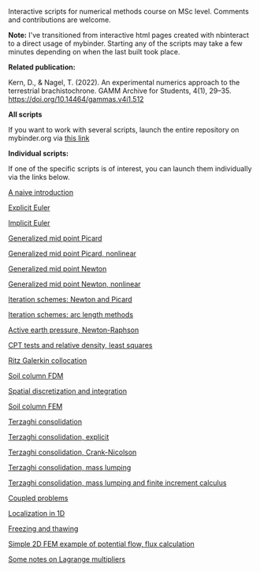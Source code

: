 Interactive scripts for numerical methods course on MSc level. Comments and contributions are welcome.

**Note:** I've transitioned from interactive html pages created with nbinteract to a direct usage of mybinder. Starting any of the scripts may take a few minutes depending on when the last built took place.

**Related publication:**

Kern, D., & Nagel, T. (2022). An experimental numerics approach to the terrestrial brachistochrone. GAMM Archive for Students, 4(1), 29–35. https://doi.org/10.14464/gammas.v4i1.512

**All scripts**

If you want to work with several scripts, launch the entire repository on mybinder.org via [this link](https://mybinder.org/v2/gh/nagelt/Numerical_Methods_Introduction/HEAD)


**Individual scripts:**

If one of the specific scripts is of interest, you can launch them individually via the links below.

[A naive introduction](https://mybinder.org/v2/gh/nagelt/Numerical_Methods_Introduction/HEAD?labpath=00_ODEs.ipynb)

[Explicit Euler](https://mybinder.org/v2/gh/nagelt/Numerical_Methods_Introduction/HEAD?labpath=01_Forward_Euler.ipynb)

[Implicit Euler](https://mybinder.org/v2/gh/nagelt/Numerical_Methods_Introduction/HEAD?labpath=02_Backward_Euler_Picard.ipynb)

[Generalized mid point Picard](https://mybinder.org/v2/gh/nagelt/Numerical_Methods_Introduction/HEAD?labpath=03_Generalized_Midpoint_Picard.ipynb)

[Generalized mid point Picard, nonlinear](https://mybinder.org/v2/gh/nagelt/Numerical_Methods_Introduction/HEAD?labpath=03b_Generalized_Midpoint_Picard_Nonlin.ipynb)

[Generalized mid point Newton](https://mybinder.org/v2/gh/nagelt/Numerical_Methods_Introduction/HEAD?labpath=04_Generalized_Midpoint_Newton.ipynb)

[Generalized mid point Newton, nonlinear](https://mybinder.org/v2/gh/nagelt/Numerical_Methods_Introduction/HEAD?labpath=04b_Generalized_Midpoint_Newton_Nonlinear.ipynb)

[Iteration schemes: Newton and Picard](https://mybinder.org/v2/gh/nagelt/Numerical_Methods_Introduction/HEAD?labpath=04a_Newton_Picard.ipynb)

[Iteration schemes: arc length methods](https://mybinder.org/v2/gh/nagelt/Numerical_Methods_Introduction/HEAD?labpath=04d_Newton_arclength.ipynb)

[Active earth pressure, Newton-Raphson](https://mybinder.org/v2/gh/nagelt/Numerical_Methods_Introduction/HEAD?labpath=04c_Erddruck_Newton.ipynb)

[CPT tests and relative density, least squares](https://mybinder.org/v2/gh/nagelt/Numerical_Methods_Introduction/HEAD?labpath=05a_CPT_Least_Squares.ipynb)

[Ritz Galerkin collocation](https://mybinder.org/v2/gh/nagelt/Numerical_Methods_Introduction/HEAD?labpath=05_soil_column_Ritz_Galerkin_Collocation.ipynb)

[Soil column FDM](https://mybinder.org/v2/gh/nagelt/Numerical_Methods_Introduction/HEAD?labpath=06aa_soil_column_FDM.ipynb)

[Spatial discretization and integration](https://mybinder.org/v2/gh/nagelt/Numerical_Methods_Introduction/HEAD?labpath=06a_discretization_and_integration.ipynb)

[Soil column FEM](https://mybinder.org/v2/gh/nagelt/Numerical_Methods_Introduction/HEAD?labpath=06_soil_column_FEM.ipynb)

[Terzaghi consolidation](https://mybinder.org/v2/gh/nagelt/Numerical_Methods_Introduction/HEAD?labpath=07_Terzaghi_1D_consolidation.ipynb)

[Terzaghi consolidation, explicit](https://mybinder.org/v2/gh/nagelt/Numerical_Methods_Introduction/HEAD?labpath=07b_Terzaghi_1D_consolidation_explicit.ipynb)

[Terzaghi consolidation, Crank-Nicolson](https://mybinder.org/v2/gh/nagelt/Numerical_Methods_Introduction/HEAD?labpath=07c_Terzaghi_1D_consolidation_CN.ipynb)

[Terzaghi consolidation, mass lumping](https://mybinder.org/v2/gh/nagelt/Numerical_Methods_Introduction/HEAD?labpath=07d_Terzaghi_1D_consolidation_mass_lumping.ipynb)

[Terzaghi consolidation, mass lumping and finite increment calculus](https://mybinder.org/v2/gh/nagelt/Numerical_Methods_Introduction/HEAD?labpath=07e_Terzaghi_1D_consolidation_mass_lumping_FIC_stabilization.ipynb)

[Coupled problems](https://mybinder.org/v2/gh/nagelt/Numerical_Methods_Introduction/HEAD?labpath=08_coupled_problems.ipynb)

[Localization in 1D](https://mybinder.org/v2/gh/nagelt/Numerical_Methods_Introduction/HEAD?labpath=09_localization_1d.ipynb)

[Freezing and thawing](https://mybinder.org/v2/gh/nagelt/Numerical_Methods_Introduction/HEAD?labpath=10_freeze_thaw.ipynb)

[Simple 2D FEM example of potential flow, flux calculation](https://mybinder.org/v2/gh/nagelt/Numerical_Methods_Introduction/HEAD?labpath=2D_FEM.ipynb)

[Some notes on Lagrange multipliers](https://mybinder.org/v2/gh/nagelt/Numerical_Methods_Introduction/HEAD?labpath=constrained_minimum.ipynb)

